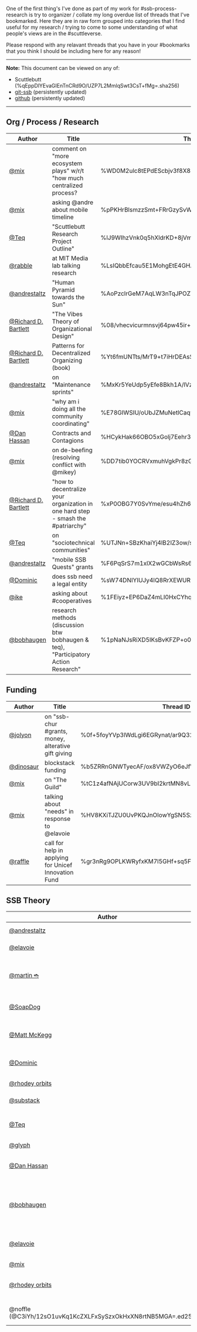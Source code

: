 One of the first thing's I've done as part of my work for #ssb-process-research is try to organizer / collate my long overdue list of threads that I've bookmarked. Here they are in raw form grouped into categories that I find useful for my research / trying to come to some understanding of what people's views are in the #scuttleverse.

Please respond with any relavant threads that you have in your #bookmarks that you think I should be including here for any reason!

------------
**Note:** This document can be viewed on any of:
- Scuttlebutt (%qEppDlYEvaGIEnTnCRd9O/UZP7L2MmlqSwt3CsT+fMg=.sha256)
- [git-ssb](http://localhost:7718/%25Da%2Bmoxvfbbz7u4cSfEjNsR8MakEpCHdJGydPyTfdutA%3D.sha256/blob/master/research/ssb-threads.md) (persistently updated)
- [github](https://github.com/clevinson/ssb-process-research/blob/master/research/ssb-threads.md) (persistently updated)
------------

## Org / Process / Research
| Author | Title | Thread ID | Notes |
|--------|-------|-----------|-------|
| [@mix](@ye+QM09iPcDJD6YvQYjoQc7sLF/IFhmNbEqgdzQo3lQ=.ed25519) | comment on "more ecosystem plays" w/r/t "how much centralized process? | %WD0M2ulc8tEPdEScbjv3f8X8XAaQ0EA70qdBRzMjVvc=.sha256
| [@mix](@ye+QM09iPcDJD6YvQYjoQc7sLF/IFhmNbEqgdzQo3lQ=.ed25519) | asking @andre about mobile timeline | %pPKHrBlsmzzSmt+FRrGzySvWkuBIYUQvH9vHACgCSh8=.sha256
| [@Teq](@CxnSXWYjPT160y7QbmTFtWaWT09080azgErYPt1ZeZc=.ed25519) | "Scuttlebutt Research Project Outline" | %lJ9WIhzVnk0q5hXldrKD+8jVmeNHHExHIemO4PEmwMY=.sha256
| [@rabble](@vzoU7/XuBB5B0xueC9NHFr9Q76VvPktD9GUkYgN9lAc=.ed25519) | at MIT Media lab talking research | %LsIQbbEfcau5E1MohgEtE4GHA0SwXuY9M//1PYqjOvY=.sha256
| [@andrestaltz](@QlCTpvY7p9ty2yOFrv1WU1AE88aoQc4Y7wYal7PFc+w=.ed25519) | "Human Pyramid towards the Sun" | %AoPzclrGeM7AqLW3nTqJPOZWVfA69/Ns/5MoT6T3KQs=.sha256
| [@Richard D. Bartlett](@3r4+IyB5NVl2in6QOZHIu9oSrZud+NuVgl2GX3x2WG8=.ed25519) | "The Vibes Theory of Organizational Design" | %08/vhecvicurmnsvj64pw45ir+0ch3zeohcqcsthp68=.sha256
| [@Richard D. Bartlett](@3r4+IyB5NVl2in6QOZHIu9oSrZud+NuVgl2GX3x2WG8=.ed25519) | Patterns for Decentralized Organizing (book) | %Yt6fmUNTts/MrT9+t7iHrDEAsSe091Ip9qHrE8dvUcw=.sha256
| [@andrestaltz](@QlCTpvY7p9ty2yOFrv1WU1AE88aoQc4Y7wYal7PFc+w=.ed25519) | on "Maintenance sprints" | %MxKr5YeUdp5yEfe8Bkh1A/lVzCMbn4DI/hkuxbjC55U=.sha256
| [@mix](@ye+QM09iPcDJD6YvQYjoQc7sLF/IFhmNbEqgdzQo3lQ=.ed25519) | "why am i doing all the community coordinating" | %E78GIWSIU/oUbJZMuNetlCaq9UhC+WbHO9lpLdWBj78=.sha256
| [@Dan Hassan](@NeB4q4Hy9IiMxs5L08oevEhivxW+/aDu/s/0SkNayi0=.ed25519) | Contracts and Contagions | %HCykHak66OBO5xGolj7Eehr30mFdXfFhX8ho8T3Do3M=.sha256
| [@mix](@ye+QM09iPcDJD6YvQYjoQc7sLF/IFhmNbEqgdzQo3lQ=.ed25519) | on de-beefing (resolving conflict with @mikey) | %DD7tib0YOCRVxmuhVgkPr8zGBnBD/ETt/DE/sv1lCuA=.sha256
| [@Richard D. Bartlett](@3r4+IyB5NVl2in6QOZHIu9oSrZud+NuVgl2GX3x2WG8=.ed25519) | "how to decentralize your organization in one hard step - smash the #patriarchy" | %xP0OBG7Y0SvYme/esu4hZh6bLQJXovkiCxY0HWRQQQY=.sha256
| [@Teq](@CxnSXWYjPT160y7QbmTFtWaWT09080azgErYPt1ZeZc=.ed25519) | on "sociotechnical communities" | %UTJNn+SBzKhaiYj4lB2IZ3ow/s+d2IUIntuOn5glcZc=.sha256 |
| [@andrestaltz](@QlCTpvY7p9ty2yOFrv1WU1AE88aoQc4Y7wYal7PFc+w=.ed25519) | "mobile SSB Quests" grants | %F6PqSrS7m1xlX2wGCbWsRs6oNjZjkKYsOM0ovKfu3gQ=.sha256
| [@Dominic](@EMovhfIrFk4NihAKnRNhrfRaqIhBv1Wj8pTxJNgvCCY=.ed25519) | does ssb need a legal entity | %sW74DNIYIUJy4IQ8RrXEWURPMVA+oCS4ZwBHjeBdUB4=.sha256
| [@ike](@+aQL1YGSyeEIhPRMcw96/ztOy41RoKSGD7la7BUZVmA=.ed25519) | asking about #cooperatives | %1FEiyz+EP6DaZ4mLI0HxCYhqTr1ZlBLRpCiKqYsfZo4=.sha256
| [@bobhaugen](@iL6NzQoOLFP18pCpprkbY80DMtiG4JFFtVSVUaoGsOQ=.ed25519) | research methods (discussion btw bobhaugen & teq), "Participatory Action Research" | %1pNaNJsRiXD5lKsBvKFZP+o0X63+18ylDdiFR1fk8mA=.sha256


## Funding

| Author | Title | Thread ID | Notes |
|--------|-------|-----------|-------|
| [@jolyon](@dfCIY3rP5idQFdjuOHrBJqrv6EgsSiNyn1NKz87UTJw=.ed25519) | on "ssb-chur #grants, money, alterative gift giving | %0f+5foyYVp3lWdLgi6EGRynat/ar9Q32VOOFbvk+zqQ=.sha256
| [@dinosaur](@6ilZq3kN0F+dXFHAPjAwMm87JEb/VdB+LC9eIMW3sa0=.ed25519) | blockstack funding | %b5ZRRnGNWTyecAF/ox8VWZyO6eJfWVwaqin7AGmimlA=.sha256
| [@mix](@ye+QM09iPcDJD6YvQYjoQc7sLF/IFhmNbEqgdzQo3lQ=.ed25519) | on "The Guild" | %tC1z4afNAjUCorw3UV9bI2krtMN8vLLqExk/Te0ML2Q=.sha256
| [@mix](@ye+QM09iPcDJD6YvQYjoQc7sLF/IFhmNbEqgdzQo3lQ=.ed25519) | talking about "needs" in response to @elavoie | %HV8KXiTJZU0UvPKQJnOIowYgSN5SzRRkxFzsXKAAT9E=.sha256
| [@raffle](@vzoU7/XuBB5B0xueC9NHFr9Q76VvPktD9GUkYgN9lAc=.ed25519) | call for help in applying for Unicef Innovation Fund | %gr3nRg9OPLKWRyfxKM7l5GHf+sq5FnnpkWmXTiHCj2w=.sha256

## SSB Theory

| Author | Title | Thread ID | Notes |
|--------|-------|-----------|-------|
| [@andrestaltz](@QlCTpvY7p9ty2yOFrv1WU1AE88aoQc4Y7wYal7PFc+w=.ed25519) | Automated Vows | %lvyOzx/PjChZh5H1PtkU+B4FHIJeB6BcrX7DAjfGz4A=.sha256
| [@elavoie](@IgYpd+tCtXnlE2tYX/8rR2AGt+P8svC98WH3MdYAa8Y=.ed25519) | "Scuttlebutt research paper" | %tPcxLyiQ+aOA8vJYQJJNF9RcippCKRGLX88Vw2qMqDw=.sha256
| [@martin ➬](@pJsYrTaEjm5XW5Qe0W9JW2c+RpYNqJHPMZ0qGFFYXfI=.ed25519)  | "spread an information as fast as you can in ssb, make it viral" | %3SSPXh0dZTKwWfkMtJyiAFXGkwh7+uqon60+Rfp59BU=.sha256
| [@SoapDog](@gaQw6z30GpfsW9k8V5ED4pHrg8zmrqku24zTSAINhRg=.ed25519) | "a path for editable messages" | %CwR0yPElbSYV5qBRLBwXoRHe7ccFz/7Iz0KweBnvOX4=.sha256
| [@Matt McKegg](@FbGoHeEcePDG3Evemrc+hm+S77cXKf8BRQgkYinJggg=.ed25519) | Are groups the future of communication on ssb | %uSukBEzOx2Ge8boal0b4v+xqq9bnF62wa2e/usKKlVE=.sha256
| [@Dominic](@EMovhfIrFk4NihAKnRNhrfRaqIhBv1Wj8pTxJNgvCCY=.ed25519) | Rethinking Pubs as a Second Device | %Gwqklkj0b2CBT5tPiz5170NWsPp3xiuLbOImEaG/e+4=.sha256
| [@rhodey orbits](@zObwlZWdllQT42db+l34tJQ9UEkpcoeg+IFhlAGKImg=.ed25519) | on allowing SSB to "forget" | %aTxuHLi0DD/jIut1BuRLv6dXmUOgkwfT9LdqpfpEXhA=.sha256
| [@substack](@9nTgtYmvW4HID6ayt6Icwc8WZxdifx5SlSKKIX/X/1g=.ed25519) | "the rando problem" | %OkgDsogCxesWEWn77Znu2alWlqNTpZVgRI4AWxcckBc=.sha256
| [@Teq](@CxnSXWYjPT160y7QbmTFtWaWT09080azgErYPt1ZeZc=.ed25519) | "fork from someting.. 3-Part thread (mentioning me) | %siiIWzqetxMiwMOcfb3DLOVX2cFmfXcwpJqL5Xun6Es=.sha256 |
| [@glyph](@HEqy940T6uB+T+d9Jaa58aNfRzLx9eRWqkZljBmnkmk=.ed25519) | on Tourists | %Ido3bs6uwQl3FNAtMhFnbVM8B4yUFOFHVbqlfHsWLu0=.sha256
| [@Dan Hassan](@NeB4q4Hy9IiMxs5L08oevEhivxW+/aDu/s/0SkNayi0=.ed25519) | on "socially robust #interdependent backups" | %6HHhBjCpAjUo1iFSA5AXtuIcUXdF7MZ/YViLQsTjc3I=.sha256
| [@bobhaugen](@iL6NzQoOLFP18pCpprkbY80DMtiG4JFFtVSVUaoGsOQ=.ed25519) | how a flock of tiny apps becomes like an ecosystem #open-app-ecosystem | %sexHXVUWOY/ZJzvaBKJKHjOC3802iFQIBlRlqrf9MMM=.sha256
| [@elavoie](@IgYpd+tCtXnlE2tYX/8rR2AGt+P8svC98WH3MdYAa8Y=.ed25519) | "SSB is a universal community super-power" | %raROGngt7ornaUrZu6z+GESVUEgrq3D2uAtXeAERQqM=.sha256
| [@mix](@ye+QM09iPcDJD6YvQYjoQc7sLF/IFhmNbEqgdzQo3lQ=.ed25519) | "all your butts" | %z28ZLyE7OSAjirrBG5RQyZzpVCilnoCb3MTY2lugwO0=.sha256
| [@rhodey orbits](@zObwlZWdllQT42db+l34tJQ9UEkpcoeg+IFhlAGKImg=.ed25519) | the subconscious, intuition, and human skills | %dqS2VwUhbCSbbW63EibMScNXRV0XQL6tzvhzCAs8niw=.sha256
| @noffle (@C3iYh/12sO1uvKq1KcZXLFxSySzxOkHxXN8rtNB5MGA=.ed25519) | message visibility controls | %IQGKmKH1k2ZiiRZR1up2kphywV189YRXey8Sj5/eMFE=.sha256
